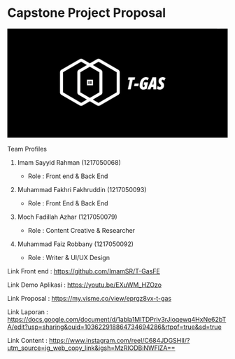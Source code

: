 # Capstone Project Proposal
![](https://github.com/ImamSR/T-Gas/blob/main/LOGO%20T-GAS.jpeg?raw=true)

Team Profiles
1. Imam Sayyid Rahman (1217050068)
   - Role : Front end & Back End

2. Muhammad Fakhri Fakhruddin (1217050093)
   - Role : Front End & Back End

3. Moch Fadillah Azhar (1217050079)
   - Role : Content Creative & Researcher

 4. Muhammad Faiz Robbany (1217050092)
    - Role : Writer & UI/UX Design





Link Front end : https://github.com/ImamSR/T-GasFE

Link Demo Aplikasi : https://youtu.be/EXuWM_HZOzo

Link Proposal : https://my.visme.co/view/eprgz8vx-t-gas

Link Laporan : https://docs.google.com/document/d/1abla1MlTDPriv3rJioqewq4HxNe62bTA/edit?usp=sharing&ouid=103622918864734694286&rtpof=true&sd=true

Link Content : https://www.instagram.com/reel/C684JDGSHIl/?utm_source=ig_web_copy_link&igsh=MzRlODBiNWFlZA==
